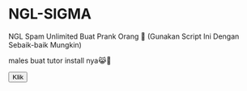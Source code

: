 # NGL-SIGMA
NGL Spam Unlimited Buat Prank Orang 🚶 (Gunakan Script Ini Dengan Sebaik-baik Mungkin)


males buat tutor install nya😹🚶

<button onclick="alert('WhatApp:6283841852697');">Klik</button>
